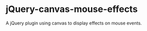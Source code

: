 jQuery-canvas-mouse-effects
===========================

A jQuery plugin using canvas to display effects on mouse events.